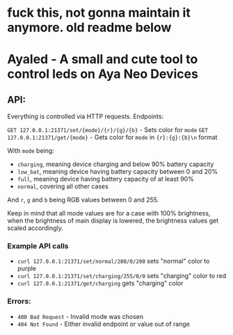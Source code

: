 # fuck this, not gonna maintain it anymore. old readme below






# Ayaled - A small and cute tool to control leds on Aya Neo Devices

## API:
Everything is controlled via HTTP requests.
Endpoints:

`GET 127.0.0.1:21371/set/{mode}/{r}/{g}/{b}` - Sets color for `mode`
`GET 127.0.0.1:21371/get/{mode}` - Gets color for `mode` in `{r}:{g}:{b}\n` format

With `mode` being:
- `charging`, meaning device charging and below 90% battery capacity
- `low_bat`, meaning device having battery capacity between 0 and 20%
- `full`, meaning device having battery capacity of at least 90%
- `normal`, covering all other cases

And `r`, `g` and `b` being RGB values between 0 and 255.

Keep in mind that all mode values are for a case with 100% brightness,
when the brightness of main display is lowered, the brightness values get
scaled accordingly.

### Example API calls
- `curl 127.0.0.1:21371/set/normal/200/0/200` sets "normal" color to purple
- `curl 127.0.0.1:21371/set/charging/255/0/0` sets "charging" color to red
- `curl 127.0.0.1:21371/get/charging` gets "charging" color

### Errors:
- `400 Bad Request` - Invalid mode was chosen
- `404 Not Found` - Either invalid endpoint or value out of range
